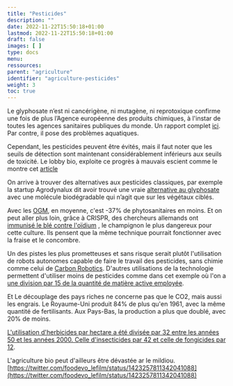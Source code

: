 ```yaml
---
title: "Pesticides"
description: ""
date: 2022-11-22T15:50:18+01:00
lastmod: 2022-11-22T15:50:18+01:00
draft: false
images: [ ]
type: docs
menu:
ressources:
parent: "agriculture"
identifier: "agriculture-pesticides"
weight: 3
toc: true
---
```


Le glyphosate n’est ni cancérigène, ni mutagène, ni reprotoxique confirme une fois de plus l’Agence européenne des
produits chimiques, à l'instar de toutes les agences sanitaires publiques du monde. Un rapport
complet [ici](https://food.ec.europa.eu/system/files/2021-06/pesticides_aas_agg_report_202106.pdf). Par contre, il pose
des problèmes aquatiques.

Cependant, les pesticides peuvent être évités, mais il faut noter que les seuils de détection sont maintenant
considérablement inférieurs aux seuils de toxicité. Le lobby bio, exploite ce progrès à mauvais escient comme le montre
cet [article](https://t.co/ekDCyRMtp2)

On arrive à trouver des alternatives aux pesticides classiques, par exemple la startup Agrodynalux dit avoir trouvé
une
vraie [alternative au glyphosate](https://www.lepopulaire.fr/limoges-87000/actualites/et-si-demain-le-soleil-remplacait-le-glyphosate-une-revolution-scientifique-en-cours-partie-de-limoges_14155659/)
avec une molécule biodégradable qui n’agit que sur les végétaux ciblés.

Avec les [OGM](https://journals.plos.org/plosone/article?id=10.1371/journal.pone.0111629), en moyenne, c'est -37% de
phytosanitaires en moins. Et on peut aller plus loin, grâce à CRISPR, des chercheurs allemands
ont [immunisé le blé contre l'oïdium](https://www.science.org/content/article/gene-edited-wheat-resists-dreaded-fungus-without-pesticides)
, le champignon le plus dangereux pour cette culture. Ils pensent que la même technique pourrait fonctionner avec la
fraise et le concombre.

Un des pistes les plus prometteuses et sans risque serait plutôt l'utilisation de robots autonomes capable de faire le
travail des pesticides, sans chimie comme celui
de [Carbon Robotics](https://twitter.com/Rainmaker1973/status/1528367575146475522). D'autres utilisations de la
technologie permettent d'utiliser moins de pesticides comme dans cet exemple où l'on a [une division par 15
de la quantité de matière active employée](https://twitter.com/rodmess/status/1413272816003141635).

Et Le découplage des pays riches ne concerne pas que le CO2, mais aussi les engrais. Le Royaume-Uni produit 84% de plus
qu'en 1961, avec la même quantité de fertilisants. Aux Pays-Bas, la production a plus que doublé, avec 20% de moins.

[L'utilisation d'herbicides par hectare a été divisée par 32 entre les années 50 et les années 2000.
Celle d'insecticides par 42 et celle de fongicides par 12](https://croplife.org/wp-content/uploads/2018/11/Phillips-McDougall-Evolution-of-the-Crop-Protection-Industry-since-1960-FINAL.pdf).

L'agriculture bio peut d'ailleurs être dévastée ar le mildiou.
[https://twitter.com/foodevo_lefilm/status/1423257811342041088](https://twitter.com/foodevo_lefilm/status/1423257811342041088)